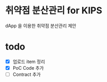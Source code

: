 # 취약점 분산관리 for KIPS
dApp 을 이용한 취약점 분산관리 제안

# todo
- [x] 업로드 item 정리
- [x] PoC Code 추가
- [ ] Contract 추가
